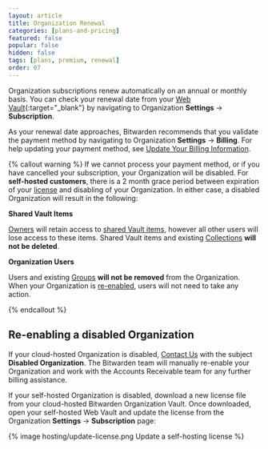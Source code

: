 ```yaml
---
layout: article
title: Organization Renewal
categories: [plans-and-pricing]
featured: false
popular: false
hidden: false
tags: [plans, premium, renewal]
order: 07
---
```


Organization subscriptions renew automatically on an annual or monthly basis. You can check your renewal date from your [Web Vault](https://vault.bitwarden.com){:target="\_blank"} by navigating to Organization **Settings** &rarr; **Subscription**.

As your renewal date approaches, Bitwarden recommends that you validate the payment method by navigating to Organization **Settings** &rarr; **Billing**. For help updating your payment method, see [Update Your Billing Information](https://bitwarden.com/help/article/update-billing-info/#update-billing-information-for-organizations).

{% callout warning %}
If we cannot process your payment method, or if you have cancelled your subscription, your Organization will be disabled. For **self-hosted customers**, there is a 2 month grace period between expiration of your [license]({{site.baseurl}}/article/licensing-on-premise/#organization-license) and disabling of your Organization. In either case, a disabled Organization will result in the following:

**Shared Vault Items**

[Owners]({{site.baseurl}}/article/user-types-access-control/) will retain access to [shared Vault items]({{site.baseurl}}/article/share-to-a-collection), however all other users will lose access to these items. Shared Vault items and existing [Collections]({{site.baseurl}}/article/about-collections/) **will not be deleted**.

**Organization Users**

Users and existing [Groups]({{site.baseurl}}/article/about-groups/) **will not be removed** from the Organization. When your Organization is [re-enabled](#re-enabling-a-disabled-organization), users will not need to take any action.

{% endcallout %}

## Re-enabling a disabled Organization

If your cloud-hosted Organization is disabled, [Contact Us](https://bitwarden.com/contact/) with the subject **Disabled Organization**. The Bitwarden team will manually re-enable your Organization and work with the Accounts Receivable team for any further billing assistance.

If your self-hosted Organization is disabled, download a new license file from your cloud-hosted Bitwarden Organization Vault. Once downloaded, open your self-hosted Web Vault and update the license from the Organization **Settings** &rarr; **Subscription** page:

{% image hosting/update-license.png Update a self-hosting license %}
